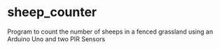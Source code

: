 # sheep_counter

Program to count the number of sheeps in a fenced
grassland using an Arduino Uno and two PIR Sensors
